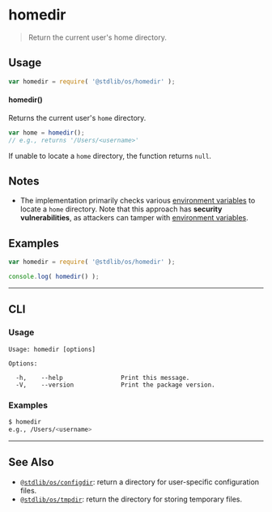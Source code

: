 <!--

@license Apache-2.0

Copyright (c) 2018 The Stdlib Authors.

Licensed under the Apache License, Version 2.0 (the "License");
you may not use this file except in compliance with the License.
You may obtain a copy of the License at

   http://www.apache.org/licenses/LICENSE-2.0

Unless required by applicable law or agreed to in writing, software
distributed under the License is distributed on an "AS IS" BASIS,
WITHOUT WARRANTIES OR CONDITIONS OF ANY KIND, either express or implied.
See the License for the specific language governing permissions and
limitations under the License.

-->

# homedir

> Return the current user's home directory.

<!-- Section to include introductory text. Make sure to keep an empty line after the intro `section` element and another before the `/section` close. -->

<section class="intro">

</section>

<!-- /.intro -->

<!-- Package usage documentation. -->

<section class="usage">

## Usage

```javascript
var homedir = require( '@stdlib/os/homedir' );
```

#### homedir()

Returns the current user's `home` directory.

```javascript
var home = homedir();
// e.g., returns '/Users/<username>'
```

If unable to locate a `home` directory, the function returns `null`.

</section>

<!-- /.usage -->

<!-- Package usage notes. Make sure to keep an empty line after the `section` element and another before the `/section` close. -->

<section class="notes">

## Notes

-   The implementation primarily checks various [environment variables][environment-variables] to locate a `home` directory. Note that this approach has **security vulnerabilities**, as attackers can tamper with [environment variables][environment-variables].

</section>

<!-- /.notes -->

<!-- Package usage examples. -->

<section class="examples">

## Examples

<!-- eslint no-undef: "error" -->

```javascript
var homedir = require( '@stdlib/os/homedir' );

console.log( homedir() );
```

</section>

<!-- /.examples -->

* * *

<section class="cli">

## CLI

<section class="usage">

### Usage

```text
Usage: homedir [options]

Options:

  -h,    --help                Print this message.
  -V,    --version             Print the package version.
```

</section>

<!-- /.usage -->

<section class="examples">

### Examples

```bash
$ homedir
e.g., /Users/<username>
```

</section>

<!-- /.examples -->

</section>

<!-- /.cli -->

<!-- Section to include cited references. If references are included, add a horizontal rule *before* the section. Make sure to keep an empty line after the `section` element and another before the `/section` close. -->

<section class="references">

</section>

<!-- /.references -->

<!-- Section for related `stdlib` packages. Do not manually edit this section, as it is automatically populated. -->

<section class="related">

* * *

## See Also

-   [`@stdlib/os/configdir`][@stdlib/os/configdir]: return a directory for user-specific configuration files.
-   [`@stdlib/os/tmpdir`][@stdlib/os/tmpdir]: return the directory for storing temporary files.

</section>

<!-- /.related -->

<!-- Section for all links. Make sure to keep an empty line after the `section` element and another before the `/section` close. -->

<section class="links">

[environment-variables]: https://en.wikipedia.org/wiki/Environment_variable

<!-- <related-links> -->

[@stdlib/os/configdir]: https://github.com/stdlib-js/stdlib/tree/develop/lib/node_modules/%40stdlib/os/configdir

[@stdlib/os/tmpdir]: https://github.com/stdlib-js/stdlib/tree/develop/lib/node_modules/%40stdlib/os/tmpdir

<!-- </related-links> -->

</section>

<!-- /.links -->
